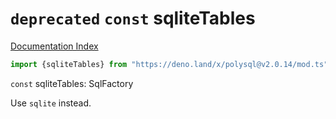 # `deprecated` `const` sqliteTables

[Documentation Index](../README.md)

```ts
import {sqliteTables} from "https://deno.land/x/polysql@v2.0.14/mod.ts"
```

`const` sqliteTables: SqlFactory

Use `sqlite` instead.


